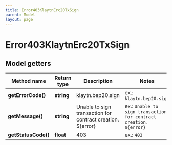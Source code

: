 ```yaml
---
title: Error403KlaytnErc20TxSign
parent: Model
layout: page
---
```


# Error403KlaytnErc20TxSign

## Model getters

Method name | Return type | Description | Notes
------------ | ------------- | ------------- | -------------
**getErrorCode()** | **string** | klaytn.bep20.sign | ex.: `klaytn.bep20.sign`
**getMessage()** | **string** | Unable to sign transaction for contract creation. ${error} | ex.: `Unable to sign transaction for contract creation. ${error}`
**getStatusCode()** | **float** | 403 | ex.: `403`

